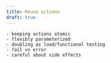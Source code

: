 ```yaml
---
title: Reuse actions
draft: true
---
```


    - keeping actions atomic
    - flexibly parameterized
    - doubling as load/functional testing
    - fail vs error
    - careful about side effects

